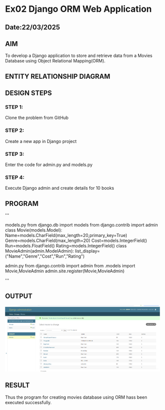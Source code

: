 # Ex02 Django ORM Web Application
## Date:22/03/2025

## AIM
To develop a Django application to store and retrieve data from a Movies Database using Object Relational Mapping(ORM).

## ENTITY RELATIONSHIP DIAGRAM



## DESIGN STEPS

### STEP 1:
Clone the problem from GitHub

### STEP 2:
Create a new app in Django project

### STEP 3:
Enter the code for admin.py and models.py

### STEP 4:
Execute Django admin and create details for 10 books

## PROGRAM
'''

models.py
from django.db import models
from django.contrib import admin
class Movie(models.Model):
	Name=models.CharField(max_length=20,primary_key=True)
	Genre=models.CharField(max_length=20)
	Cost=models.IntegerField()
	Run=models.FloatField()
	Rating=models.IntegerField()
class MovieAdmin(admin.ModelAdmin):
	list_display=("Name","Genre","Cost","Run","Rating")

admin.py
from django.contrib import admin
from .models import Movie,MovieAdmin
admin.site.register(Movie,MovieAdmin)

'''
## OUTPUT

![alt text](<Screenshot 2025-03-23 135449.png>)



## RESULT
Thus the program for creating movies database using ORM hass been executed successfully.

